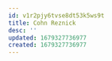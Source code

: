 ```yaml
---
id: v1r2pjy6tvse8dt53k5ws9t
title: Cohn Reznick
desc: ''
updated: 1679327736977
created: 1679327736977
---
```

